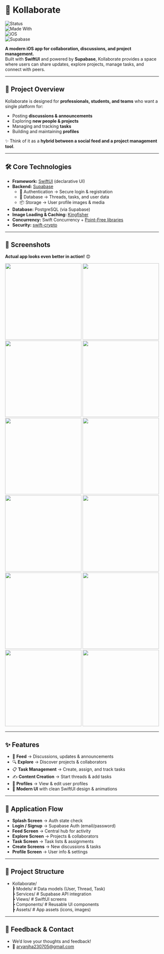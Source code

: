 # 🤝 Kollaborate  

![Status](https://img.shields.io/badge/Status-Active-brightgreen)  
![Made With](https://img.shields.io/badge/Made%20With-SwiftUI-blue?logo=swift)  
![iOS](https://img.shields.io/badge/iOS-16%2B-lightgrey?logo=apple)  
![Supabase](https://img.shields.io/badge/Backend-Supabase-3ECF8E?logo=supabase)  
 

**A modern iOS app for collaboration, discussions, and project management.**  
Built with **SwiftUI** and powered by **Supabase**, Kollaborate provides a space where users can share updates, explore projects, manage tasks, and connect with peers.  

---

## 📖 Project Overview  

Kollaborate is designed for **professionals, students, and teams** who want a single platform for:  
- Posting **discussions & announcements**  
- Exploring **new people & projects**  
- Managing and tracking **tasks**  
- Building and maintaining **profiles**  

✨ Think of it as a **hybrid between a social feed and a project management tool**.  

---

## 🛠 Core Technologies  

- **Framework:** [SwiftUI](https://developer.apple.com/xcode/swiftui/) (declarative UI)  
- **Backend:** [Supabase](https://supabase.com/)  
  - 🔑 Authentication → Secure login & registration  
  - 📂 Database → Threads, tasks, and user data  
  - 📦 Storage → User profile images & media  
- **Database:** PostgreSQL (via Supabase)  
- **Image Loading & Caching:** [Kingfisher](https://github.com/onevcat/Kingfisher)  
- **Concurrency:** Swift Concurrency + [Point-Free libraries](https://github.com/pointfreeco)  
- **Security:** [swift-crypto](https://github.com/apple/swift-crypto)  

---

## 📸 Screenshots  

**Actual app looks even better in action!** 😍  

<p align="center">
  <img src="AssetIMG/ss1.png" width="250"/>
  <img src="AssetIMG/ss2.png" width="250"/>
  <img src="AssetIMG/ss3.png" width="250"/>
  <img src="AssetIMG/ss4.png" width="250"/>
  <img src="AssetIMG/ss5.png" width="250"/>
  <img src="AssetIMG/ss6.png" width="250"/>
  <img src="AssetIMG/ss7.png" width="250"/>
  <img src="AssetIMG/ss8.png" width="250"/>
  <img src="AssetIMG/ss9.png" width="250"/>
  <img src="AssetIMG/ss10.png" width="250"/>
  <img src="AssetIMG/ss11.png" width="250"/>
  <img src="AssetIMG/ss12.png" width="250"/>
</p>

---

## ✨ Features  

- 📰 **Feed** → Discussions, updates & announcements  
- 🔍 **Explore** → Discover projects & collaborators  
- 📋 **Task Management** → Create, assign, and track tasks  
- ✍️ **Content Creation** → Start threads & add tasks  
- 👤 **Profiles** → View & edit user profiles  
- 🎨 **Modern UI** with clean SwiftUI design & animations  

---

## 🔄 Application Flow  

- **Splash Screen** → Auth state check  
- **Login / Signup** → Supabase Auth (email/password)  
- **Feed Screen** → Central hub for activity  
- **Explore Screen** → Projects & collaborators  
- **Task Screen** → Task lists & assignments  
- **Create Screens** → New discussions & tasks  
- **Profile Screen** → User info & settings  

---

## 📂 Project Structure  

- Kollaborate/  
  ┣ Models/         # Data models (User, Thread, Task)  
  ┣ Services/       # Supabase API integration  
  ┣ Views/          # SwiftUI screens  
  ┣ Components/     # Reusable UI components  
  ┣ Assets/         # App assets (icons, images)  

---

## 💬 Feedback & Contact  

- We’d love your thoughts and feedback!  
- 📧 aryanjha230705@gmail.com  
